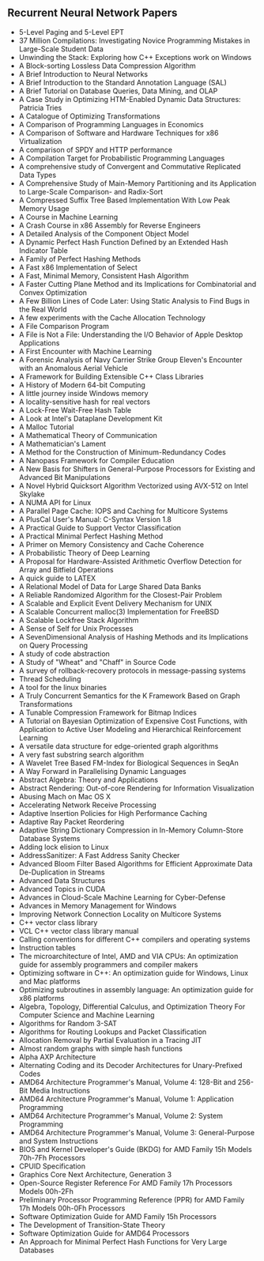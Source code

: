<h2> Recurrent Neural Network Papers </h2>

<ul>

 <li><a target="_blank" href="https://github.com/manjunath5496/Recurrent-Neural-Network-Papers/blob/master/rnn(1).pdf" style="text-decoration:none;">5-Level Paging and 5-Level EPT</a></li>


 <li><a target="_blank" href="https://github.com/manjunath5496/Recurrent-Neural-Network-Papers/blob/master/rnn(2).pdf" style="text-decoration:none;">37 Million Compilations:
Investigating Novice Programming Mistakes in Large-Scale Student Data</a></li>

<li><a target="_blank" href="https://github.com/manjunath5496/Recurrent-Neural-Network-Papers/blob/master/rnn(3).pdf" style="text-decoration:none;">Unwinding the Stack:
Exploring how C++ Exceptions work on Windows</a></li>
 <li><a target="_blank" href="https://github.com/manjunath5496/Recurrent-Neural-Network-Papers/blob/master/rnn(4).pdf" style="text-decoration:none;">A Block-sorting Lossless
Data Compression Algorithm</a></li>                              
<li><a target="_blank" href="https://github.com/manjunath5496/Recurrent-Neural-Network-Papers/blob/master/rnn(5).pdf" style="text-decoration:none;">A Brief Introduction to
Neural Networks</a></li>
<li><a target="_blank" href="https://github.com/manjunath5496/Recurrent-Neural-Network-Papers/blob/master/rnn(6).pdf" style="text-decoration:none;">A Brief Introduction to the Standard Annotation Language (SAL)</a></li>
 <li><a target="_blank" href="https://github.com/manjunath5496/Recurrent-Neural-Network-Papers/blob/master/rnn(7).pdf" style="text-decoration:none;">A Brief Tutorial on Database Queries, Data Mining, and OLAP</a></li>

 <li><a target="_blank" href="https://github.com/manjunath5496/Recurrent-Neural-Network-Papers/blob/master/rnn(8).pdf" style="text-decoration:none;"> A Case Study in Optimizing HTM-Enabled Dynamic Data Structures: Patricia Tries</a></li>
   <li><a target="_blank" href="https://github.com/manjunath5496/Recurrent-Neural-Network-Papers/blob/master/rnn(9).pdf" style="text-decoration:none;">
A Catalogue of Optimizing Transformations </a></li>
  
   
 <li><a target="_blank" href="https://github.com/manjunath5496/Recurrent-Neural-Network-Papers/blob/master/rnn(10).pdf" style="text-decoration:none;">A Comparison of
Programming Languages in Economics </a></li>                              
<li><a target="_blank" href="https://github.com/manjunath5496/Recurrent-Neural-Network-Papers/blob/master/rnn(11).pdf" style="text-decoration:none;">A Comparison of Software and Hardware Techniques for x86 Virtualization</a></li>
<li><a target="_blank" href="https://github.com/manjunath5496/Recurrent-Neural-Network-Papers/blob/master/rnn(12).pdf" style="text-decoration:none;">A comparison of SPDY and HTTP performance</a></li>
<li><a target="_blank" href="https://github.com/manjunath5496/Recurrent-Neural-Network-Papers/blob/master/rnn(13).pdf" style="text-decoration:none;">A Compilation Target for Probabilistic Programming Languages</a></li>

<li><a target="_blank" href="https://github.com/manjunath5496/Recurrent-Neural-Network-Papers/blob/master/rnn(14).pdf" style="text-decoration:none;">A comprehensive study of
Convergent and Commutative Replicated Data Types</a></li>
                              
<li><a target="_blank" href="https://github.com/manjunath5496/Recurrent-Neural-Network-Papers/blob/master/rnn(15).pdf" style="text-decoration:none;">A Comprehensive Study of Main-Memory Partitioning and its Application to Large-Scale Comparison- and Radix-Sort</a></li>

<li><a target="_blank" href="https://github.com/manjunath5496/Recurrent-Neural-Network-Papers/blob/master/rnn(16).pdf" style="text-decoration:none;">A Compressed Suffix Tree Based
Implementation With Low Peak Memory Usage</a></li>

  <li><a target="_blank" href="https://github.com/manjunath5496/Recurrent-Neural-Network-Papers/blob/master/rnn(17).pdf" style="text-decoration:none;">A Course in
Machine Learning</a></li>   
  
<li><a target="_blank" href="https://github.com/manjunath5496/Recurrent-Neural-Network-Papers/blob/master/rnn(18).pdf" style="text-decoration:none;">A Crash Course in x86 Assembly for Reverse Engineers</a></li> 

  
<li><a target="_blank" href="https://github.com/manjunath5496/Recurrent-Neural-Network-Papers/blob/master/rnn(19).pdf" style="text-decoration:none;">A Detailed Analysis of the Component Object Model</a></li> 

<li><a target="_blank" href="https://github.com/manjunath5496/Recurrent-Neural-Network-Papers/blob/master/rnn(20).PDF" style="text-decoration:none;">A Dynamic Perfect Hash Function Defined by an Extended Hash Indicator Table</a></li>

<li><a target="_blank" href="https://github.com/manjunath5496/Recurrent-Neural-Network-Papers/blob/master/rnn(21).pdf" style="text-decoration:none;">A Family of Perfect Hashing Methods</a></li>
<li><a target="_blank" href="https://github.com/manjunath5496/Recurrent-Neural-Network-Papers/blob/master/rnn(22).pdf" style="text-decoration:none;">A Fast x86 Implementation of Select</a></li> 
 <li><a target="_blank" href="https://github.com/manjunath5496/Recurrent-Neural-Network-Papers/blob/master/rnn(23).pdf" style="text-decoration:none;">A Fast, Minimal Memory, Consistent Hash Algorithm</a></li> 
 

   <li><a target="_blank" href="https://github.com/manjunath5496/Recurrent-Neural-Network-Papers/blob/master/rnn(24).pdf" style="text-decoration:none;">A Faster Cutting Plane Method and its Implications for Combinatorial and Convex Optimization</a></li>
 
   <li><a target="_blank" href="https://github.com/manjunath5496/Recurrent-Neural-Network-Papers/blob/master/rnn(25).pdf" style="text-decoration:none;">A Few Billion
Lines of Code Later: Using Static Analysis to Find Bugs in the Real World</a></li>                              
 <li><a target="_blank" href="https://github.com/manjunath5496/Recurrent-Neural-Network-Papers/blob/master/rnn(26).pdf" style="text-decoration:none;">A few experiments with the
Cache Allocation Technology</a></li>
 <li><a target="_blank" href="https://github.com/manjunath5496/Recurrent-Neural-Network-Papers/blob/master/rnn(27).pdf" style="text-decoration:none;">A File Comparison Program</a></li>
   
 
   <li><a target="_blank" href="https://github.com/manjunath5496/Recurrent-Neural-Network-Papers/blob/master/rnn(28).pdf" style="text-decoration:none;">A File is Not a File: Understanding the I/O Behavior of Apple Desktop Applications</a></li>
 
   <li><a target="_blank" href="https://github.com/manjunath5496/Recurrent-Neural-Network-Papers/blob/master/rnn(29).pdf" style="text-decoration:none;">A First Encounter with Machine Learning</a></li>                              

  <li><a target="_blank" href="https://github.com/manjunath5496/Recurrent-Neural-Network-Papers/blob/master/rnn(30).pdf" style="text-decoration:none;">A Forensic Analysis of Navy Carrier Strike Group Eleven's Encounter with an Anomalous Aerial Vehicle</a></li>
 
   <li><a target="_blank" href="https://github.com/manjunath5496/Recurrent-Neural-Network-Papers/blob/master/rnn(31).pdf" style="text-decoration:none;">A Framework for Building Extensible C++ Class Libraries</a></li> 
    <li><a target="_blank" href="https://github.com/manjunath5496/Recurrent-Neural-Network-Papers/blob/master/rnn(32).pdf" style="text-decoration:none;">A History of Modern 64-bit Computing</a></li> 

   <li><a target="_blank" href="https://github.com/manjunath5496/Recurrent-Neural-Network-Papers/blob/master/rnn(33).pdf" style="text-decoration:none;">A little journey inside Windows memory</a></li>                              

  <li><a target="_blank" href="https://github.com/manjunath5496/Recurrent-Neural-Network-Papers/blob/master/rnn(34).pdf" style="text-decoration:none;">A locality-sensitive hash for real vectors</a></li> 
 
  <li><a target="_blank" href="https://github.com/manjunath5496/Recurrent-Neural-Network-Papers/blob/master/rnn(35).pdf" style="text-decoration:none;">A Lock-Free Wait-Free Hash Table</a></li> 

  <li><a target="_blank" href="https://github.com/manjunath5496/Recurrent-Neural-Network-Papers/blob/master/rnn(36).pdf" style="text-decoration:none;">A Look at Intel's Dataplane Development Kit</a></li> 
 
<li><a target="_blank" href="https://github.com/manjunath5496/Recurrent-Neural-Network-Papers/blob/master/rnn(37).pdf" style="text-decoration:none;">A Malloc Tutorial</a></li>
 <li><a target="_blank" href="https://github.com/manjunath5496/Recurrent-Neural-Network-Papers/blob/master/rnn(38).pdf" style="text-decoration:none;">A Mathematical Theory of Communication</a></li>
<li><a target="_blank" href="https://github.com/manjunath5496/Recurrent-Neural-Network-Papers/blob/master/rnn(39).pdf" style="text-decoration:none;">A Mathematician's Lament</a></li>
 <li><a target="_blank" href="https://github.com/manjunath5496/Recurrent-Neural-Network-Papers/blob/master/rnn(40).pdf" style="text-decoration:none;">A Method for the Construction of Minimum-Redundancy Codes</a></li>                              
<li><a target="_blank" href="https://github.com/manjunath5496/Recurrent-Neural-Network-Papers/blob/master/rnn(41).pdf" style="text-decoration:none;">A Nanopass Framework for Compiler Education</a></li>
<li><a target="_blank" href="https://github.com/manjunath5496/Recurrent-Neural-Network-Papers/blob/master/rnn(42).pdf" style="text-decoration:none;">A New Basis for Shifters in General-Purpose Processors for Existing and Advanced Bit Manipulations</a></li>
 
  <li><a target="_blank" href="https://github.com/manjunath5496/Recurrent-Neural-Network-Papers/blob/master/rnn(43).pdf" style="text-decoration:none;">A Novel Hybrid Quicksort Algorithm Vectorized using AVX-512 on Intel Skylake</a></li>
 <li><a target="_blank" href="https://github.com/manjunath5496/Recurrent-Neural-Network-Papers/blob/master/rnn(44).pdf" style="text-decoration:none;">A NUMA API for Linux</a></li>
   <li><a target="_blank" href="https://github.com/manjunath5496/Recurrent-Neural-Network-Papers/blob/master/rnn(45).pdf" style="text-decoration:none;">A Parallel Page Cache: IOPS and Caching for Multicore Systems</a></li>  
   
<li><a target="_blank" href="https://github.com/manjunath5496/Recurrent-Neural-Network-Papers/blob/master/rnn(46).pdf" style="text-decoration:none;">A PlusCal User's Manual: 
C-Syntax Version 1.8</a></li> 
                             
<li><a target="_blank" href="https://github.com/manjunath5496/Recurrent-Neural-Network-Papers/blob/master/rnn(47).pdf" style="text-decoration:none;">A Practical Guide to Support Vector Classification</a></li>
<li><a target="_blank" href="https://github.com/manjunath5496/Recurrent-Neural-Network-Papers/blob/master/rnn(48).pdf" style="text-decoration:none;">A Practical Minimal Perfect Hashing Method</a></li>

<li><a target="_blank" href="https://github.com/manjunath5496/Recurrent-Neural-Network-Papers/blob/master/rnn(49).pdf" style="text-decoration:none;">A Primer on Memory
Consistency and Cache Coherence</a></li>
                              
<li><a target="_blank" href="https://github.com/manjunath5496/Recurrent-Neural-Network-Papers/blob/master/rnn(50).pdf" style="text-decoration:none;">A Probabilistic Theory of Deep Learning</a></li>
<li><a target="_blank" href="https://github.com/manjunath5496/Recurrent-Neural-Network-Papers/blob/master/rnn(51).pdf" style="text-decoration:none;">A Proposal for Hardware-Assisted Arithmetic Overflow Detection for Array and Bitfield Operations</a></li>
<li><a target="_blank" href="https://github.com/manjunath5496/Recurrent-Neural-Network-Papers/blob/master/rnn(52).pdf" style="text-decoration:none;">A quick guide to LATEX</a></li>

<li><a target="_blank" href="https://github.com/manjunath5496/Recurrent-Neural-Network-Papers/blob/master/rnn(53).pdf" style="text-decoration:none;">A Relational Model of Data for
Large Shared Data Banks </a></li>
 
<li><a target="_blank" href="https://github.com/manjunath5496/Recurrent-Neural-Network-Papers/blob/master/rnn(54).pdf" style="text-decoration:none;">A Reliable Randomized Algorithm for the Closest-Pair Problem</a></li>

<li><a target="_blank" href="https://github.com/manjunath5496/Recurrent-Neural-Network-Papers/blob/master/rnn(55).pdf" style="text-decoration:none;">A Scalable and Explicit Event
Delivery Mechanism for UNIX</a></li>
 
  <li><a target="_blank" href="https://github.com/manjunath5496/Recurrent-Neural-Network-Papers/blob/master/rnn(56).pdf" style="text-decoration:none;">A Scalable Concurrent malloc(3) Implementation for FreeBSD </a></li>                              

  <li><a target="_blank" href="https://github.com/manjunath5496/Recurrent-Neural-Network-Papers/blob/master/rnn(57).pdf" style="text-decoration:none;">A Scalable Lockfree
Stack Algorithm</a></li>
 
   <li><a target="_blank" href="https://github.com/manjunath5496/Recurrent-Neural-Network-Papers/blob/master/rnn(58).pdf" style="text-decoration:none;">A Sense of Self for Unix Processes</a></li>
    <li><a target="_blank" href="https://github.com/manjunath5496/Recurrent-Neural-Network-Papers/blob/master/rnn(59).pdf" style="text-decoration:none;">A SevenDimensional
Analysis of Hashing Methods and its Implications on Query Processing</a></li>
 
  <li><a target="_blank" href="https://github.com/manjunath5496/Recurrent-Neural-Network-Papers/blob/master/rnn(60).pdf" style="text-decoration:none;">A study of code abstraction</a></li>
 
   <li><a target="_blank" href="https://github.com/manjunath5496/Recurrent-Neural-Network-Papers/blob/master/rnn(61).pdf" style="text-decoration:none;">A Study of "Wheat" and "Chaff" in Source Code</a></li>
 
   <li><a target="_blank" href="https://github.com/manjunath5496/Recurrent-Neural-Network-Papers/blob/master/rnn(62).pdf" style="text-decoration:none;">A survey of rollback-recovery protocols in message-passing systems</a></li>
 
   <li><a target="_blank" href="https://github.com/manjunath5496/Recurrent-Neural-Network-Papers/blob/master/rnn(63).pdf" style="text-decoration:none;">Thread Scheduling</a></li>                              

  <li><a target="_blank" href="https://github.com/manjunath5496/Recurrent-Neural-Network-Papers/blob/master/rnn(64).pdf" style="text-decoration:none;">A tool for the linux binaries</a></li>
 
   <li><a target="_blank" href="https://github.com/manjunath5496/Recurrent-Neural-Network-Papers/blob/master/rnn(65).pdf" style="text-decoration:none;">A Truly Concurrent Semantics for the K Framework Based on Graph Transformations </a></li> 

   <li><a target="_blank" href="https://github.com/manjunath5496/Recurrent-Neural-Network-Papers/blob/master/rnn(66).pdf" style="text-decoration:none;">A Tunable Compression Framework for Bitmap Indices</a></li> 
 
   <li><a target="_blank" href="https://github.com/manjunath5496/Recurrent-Neural-Network-Papers/blob/master/rnn(67).pdf" style="text-decoration:none;">A Tutorial on Bayesian Optimization of Expensive Cost Functions, with Application to Active User Modeling and Hierarchical Reinforcement Learning</a></li>                              

  <li><a target="_blank" href="https://github.com/manjunath5496/Recurrent-Neural-Network-Papers/blob/master/rnn(68).pdf" style="text-decoration:none;">A versatile data structure for edge-oriented graph algorithms</a></li> 
 
  
   <li><a target="_blank" href="https://github.com/manjunath5496/Recurrent-Neural-Network-Papers/blob/master/rnn(69).pdf" style="text-decoration:none;">A very fast substring search algorithm</a></li>                              

  <li><a target="_blank" href="https://github.com/manjunath5496/Recurrent-Neural-Network-Papers/blob/master/rnn(70).pdf" style="text-decoration:none;">A Wavelet Tree Based FM-Index for Biological Sequences in SeqAn</a></li> 
  
 
 <li><a target="_blank" href="https://github.com/manjunath5496/Recurrent-Neural-Network-Papers/blob/master/rnn(71).pdf" style="text-decoration:none;">A Way Forward in Parallelising Dynamic Languages</a></li>
 
 <li><a target="_blank" href="https://github.com/manjunath5496/Recurrent-Neural-Network-Papers/blob/master/rnn(72).pdf" style="text-decoration:none;">Abstract Algebra: Theory and Applications</a></li> 
 
 
 <li><a target="_blank" href="https://github.com/manjunath5496/Recurrent-Neural-Network-Papers/blob/master/rnn(73).pdf" style="text-decoration:none;">Abstract Rendering: Out-of-core Rendering for Information Visualization</a></li>
  <li><a target="_blank" href="https://github.com/manjunath5496/Recurrent-Neural-Network-Papers/blob/master/rnn(74).pdf" style="text-decoration:none;">Abusing Mach on Mac OS X</a></li>
    <li><a target="_blank" href="https://github.com/manjunath5496/Recurrent-Neural-Network-Papers/blob/master/rnn(75).pdf" style="text-decoration:none;">Accelerating Network Receive Processing</a></li>                        
<li><a target="_blank" href="https://github.com/manjunath5496/Recurrent-Neural-Network-Papers/blob/master/rnn(76).pdf" style="text-decoration:none;">Adaptive Insertion Policies for High Performance Caching</a></li>

 <li><a target="_blank" href="https://github.com/manjunath5496/Recurrent-Neural-Network-Papers/blob/master/rnn(77).pdf" style="text-decoration:none;">Adaptive Ray Packet Reordering</a></li> 
 
 
 <li><a target="_blank" href="https://github.com/manjunath5496/Recurrent-Neural-Network-Papers/blob/master/rnn(78).pdf" style="text-decoration:none;">Adaptive String Dictionary Compression in In-Memory Column-Store Database Systems</a></li>
  <li><a target="_blank" href="https://github.com/manjunath5496/Recurrent-Neural-Network-Papers/blob/master/rnn(79).pdf" style="text-decoration:none;">Adding lock elision to Linux</a></li>


 <li><a target="_blank" href="https://github.com/manjunath5496/Recurrent-Neural-Network-Papers/blob/master/rnn(80).pdf" style="text-decoration:none;">AddressSanitizer: A Fast Address Sanity Checker</a></li> 
 
 
 <li><a target="_blank" href="https://github.com/manjunath5496/Recurrent-Neural-Network-Papers/blob/master/rnn(81).pdf" style="text-decoration:none;">Advanced Bloom Filter Based Algorithms for Efficient Approximate Data De-Duplication in Streams</a></li>
  <li><a target="_blank" href="https://github.com/manjunath5496/Recurrent-Neural-Network-Papers/blob/master/rnn(82).pdf" style="text-decoration:none;">Advanced Data Structures</a></li>

 <li><a target="_blank" href="https://github.com/manjunath5496/Recurrent-Neural-Network-Papers/blob/master/rnn(83).pdf" style="text-decoration:none;">Advanced Topics in CUDA</a></li>
  <li><a target="_blank" href="https://github.com/manjunath5496/Recurrent-Neural-Network-Papers/blob/master/rnn(84).pdf" style="text-decoration:none;">Advances in Cloud-Scale Machine Learning for Cyber-Defense</a></li>

 <li><a target="_blank" href="https://github.com/manjunath5496/Recurrent-Neural-Network-Papers/blob/master/rnn(85).pdf" style="text-decoration:none;">Advances in Memory Management
for Windows</a></li>
  <li><a target="_blank" href="https://github.com/manjunath5496/Recurrent-Neural-Network-Papers/blob/master/rnn(86).pdf" style="text-decoration:none;">Improving Network Connection Locality on Multicore Systems</a></li>

 <li><a target="_blank" href="https://github.com/manjunath5496/Recurrent-Neural-Network-Papers/blob/master/rnn(87).pdf" style="text-decoration:none;">C++ vector class library</a></li>
  <li><a target="_blank" href="https://github.com/manjunath5496/Recurrent-Neural-Network-Papers/blob/master/rnn(88).pdf" style="text-decoration:none;">VCL C++ vector class library
manual</a></li>
  <li><a target="_blank" href="https://github.com/manjunath5496/Recurrent-Neural-Network-Papers/blob/master/rnn(89).pdf" style="text-decoration:none;">Calling conventions for different C++ compilers and operating systems</a></li>
  
  
  <li><a target="_blank" href="https://github.com/manjunath5496/Recurrent-Neural-Network-Papers/blob/master/rnn(90).pdf" style="text-decoration:none;">Instruction tables</a></li>
  <li><a target="_blank" href="https://github.com/manjunath5496/Recurrent-Neural-Network-Papers/blob/master/rnn(91).pdf" style="text-decoration:none;">The microarchitecture of Intel, AMD and VIA CPUs: An optimization guide for assembly programmers and compiler makers </a></li>

 <li><a target="_blank" href="https://github.com/manjunath5496/Recurrent-Neural-Network-Papers/blob/master/rnn(92).pdf" style="text-decoration:none;">Optimizing software in C++: An optimization guide for Windows, Linux and Mac platforms</a></li>
  <li><a target="_blank" href="https://github.com/manjunath5496/Recurrent-Neural-Network-Papers/blob/master/rnn(93).pdf" style="text-decoration:none;"> Optimizing subroutines in assembly language: An optimization guide for x86 platforms</a></li>
  <li><a target="_blank" href="https://github.com/manjunath5496/Recurrent-Neural-Network-Papers/blob/master/rnn(94).pdf" style="text-decoration:none;">Algebra, Topology, Differential Calculus, and Optimization Theory For Computer Science and Machine Learning</a></li> 
  
   <li><a target="_blank" href="https://github.com/manjunath5496/Recurrent-Neural-Network-Papers/blob/master/rnn(95).pdf" style="text-decoration:none;">Algorithms for Random 3-SAT</a></li>  
  
<li><a target="_blank" href="https://github.com/manjunath5496/Recurrent-Neural-Network-Papers/blob/master/rnn(96).pdf" style="text-decoration:none;">Algorithms for Routing Lookups and Packet Classification</a></li> 
  
  
<li><a target="_blank" href="https://github.com/manjunath5496/Recurrent-Neural-Network-Papers/blob/master/rnn(97).pdf" style="text-decoration:none;">Allocation Removal by Partial Evaluation in a Tracing JIT</a></li>


 <li><a target="_blank" href="https://github.com/manjunath5496/Recurrent-Neural-Network-Papers/blob/master/rnn(98).pdf" style="text-decoration:none;">Almost random graphs with simple hash functions</a></li> 
  
   <li><a target="_blank" href="https://github.com/manjunath5496/Recurrent-Neural-Network-Papers/blob/master/rnn(99).pdf" style="text-decoration:none;">Alpha AXP Architecture</a></li>  
  
<li><a target="_blank" href="https://github.com/manjunath5496/Recurrent-Neural-Network-Papers/blob/master/rnn(100).pdf" style="text-decoration:none;">Alternating Coding and its Decoder Architectures for Unary-Prefixed Codes</a></li>  
  
 <li><a target="_blank" href="https://github.com/manjunath5496/Recurrent-Neural-Network-Papers/blob/master/rnn(101).pdf" style="text-decoration:none;">AMD64 Architecture
Programmer's Manual, Volume 4: 128-Bit and 256-Bit Media Instructions</a></li> 
  
   <li><a target="_blank" href="https://github.com/manjunath5496/Recurrent-Neural-Network-Papers/blob/master/rnn(102).pdf" style="text-decoration:none;">AMD64 Architecture
Programmer's Manual, Volume 1: Application Programming</a></li> 
  
   
 <li><a target="_blank" href="https://github.com/manjunath5496/Recurrent-Neural-Network-Papers/blob/master/rnn(103).pdf" style="text-decoration:none;">AMD64 Architecture
Programmer's Manual, Volume 2: System Programming </a></li> 
  
   <li><a target="_blank" href="https://github.com/manjunath5496/Recurrent-Neural-Network-Papers/blob/master/rnn(104).pdf" style="text-decoration:none;">AMD64 Architecture
Programmer's Manual, Volume 3: General-Purpose and System Instructions</a></li>  
   
 <li><a target="_blank" href="https://github.com/manjunath5496/Recurrent-Neural-Network-Papers/blob/master/rnn(105).pdf" style="text-decoration:none;">BIOS and Kernel
Developer's Guide (BKDG) for AMD Family 15h Models 70h-7Fh Processors</a></li> 
 
<li><a target="_blank" href="https://github.com/manjunath5496/Recurrent-Neural-Network-Papers/blob/master/rnn(106).pdf" style="text-decoration:none;">CPUID
Specification</a></li> 
  
   <li><a target="_blank" href="https://github.com/manjunath5496/Recurrent-Neural-Network-Papers/blob/master/rnn(107).pdf" style="text-decoration:none;">Graphics Core Next Architecture, Generation 3</a></li> 
  
   
 <li><a target="_blank" href="https://github.com/manjunath5496/Recurrent-Neural-Network-Papers/blob/master/rnn(108).PDF" style="text-decoration:none;">Open-Source
Register Reference For AMD Family 17h Processors Models 00h-2Fh</a></li> 
  
   <li><a target="_blank" href="https://github.com/manjunath5496/Recurrent-Neural-Network-Papers/blob/master/rnn(109).pdf" style="text-decoration:none;">Preliminary
Processor Programming Reference (PPR) for AMD Family 17h Models 00h-0Fh Processors</a></li>  
   
 <li><a target="_blank" href="https://github.com/manjunath5496/Recurrent-Neural-Network-Papers/blob/master/rnn(110).pdf" style="text-decoration:none;">Software Optimization
Guide for AMD Family 15h Processors</a></li>  
   
<li><a target="_blank" href="https://github.com/manjunath5496/Recurrent-Neural-Network-Papers/blob/master/rnn(111).pdf" style="text-decoration:none;">The Development of Transition-State Theory</a></li> 
  
   
 <li><a target="_blank" href="https://github.com/manjunath5496/Recurrent-Neural-Network-Papers/blob/master/rnn(112).PDF" style="text-decoration:none;">Software Optimization
Guide for AMD64 Processors</a></li> 
  
   <li><a target="_blank" href="https://github.com/manjunath5496/Recurrent-Neural-Network-Papers/blob/master/rnn(113).pdf" style="text-decoration:none;">An Approach for Minimal Perfect Hash Functions for Very Large Databases</a></li>
   

  </ul>
